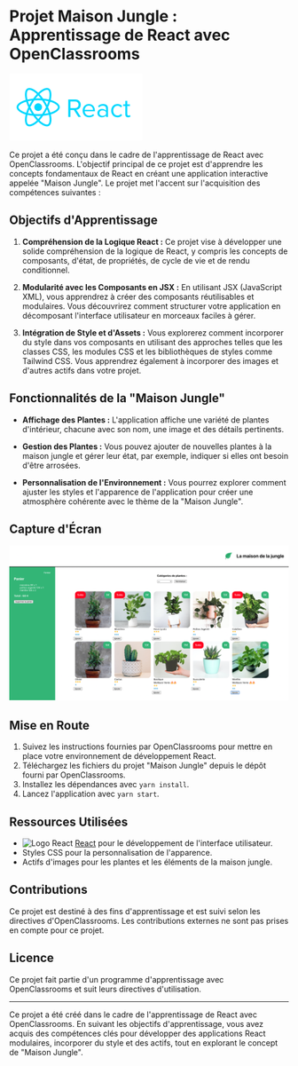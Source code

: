 # Projet Maison Jungle : Apprentissage de React avec OpenClassrooms

![Logo React](src/assets/reactjs-ar21.svg)

Ce projet a été conçu dans le cadre de l'apprentissage de React avec OpenClassrooms. L'objectif principal de ce projet est d'apprendre les concepts fondamentaux de React en créant une application interactive appelée "Maison Jungle". Le projet met l'accent sur l'acquisition des compétences suivantes :

## Objectifs d'Apprentissage

1. **Compréhension de la Logique React :** Ce projet vise à développer une solide compréhension de la logique de React, y compris les concepts de composants, d'état, de propriétés, de cycle de vie et de rendu conditionnel.

2. **Modularité avec les Composants en JSX :** En utilisant JSX (JavaScript XML), vous apprendrez à créer des composants réutilisables et modulaires. Vous découvrirez comment structurer votre application en décomposant l'interface utilisateur en morceaux faciles à gérer.

3. **Intégration de Style et d'Assets :** Vous explorerez comment incorporer du style dans vos composants en utilisant des approches telles que les classes CSS, les modules CSS et les bibliothèques de styles comme Tailwind CSS. Vous apprendrez également à incorporer des images et d'autres actifs dans votre projet.

## Fonctionnalités de la "Maison Jungle"

- **Affichage des Plantes :** L'application affiche une variété de plantes d'intérieur, chacune avec son nom, une image et des détails pertinents.

- **Gestion des Plantes :** Vous pouvez ajouter de nouvelles plantes à la maison jungle et gérer leur état, par exemple, indiquer si elles ont besoin d'être arrosées.

- **Personnalisation de l'Environnement :** Vous pourrez explorer comment ajuster les styles et l'apparence de l'application pour créer une atmosphère cohérente avec le thème de la "Maison Jungle".

## Capture d'Écran

![Capture d'écran de l'interface de l'application Maison Jungle](src/assets/screenshot.png)

## Mise en Route

1. Suivez les instructions fournies par OpenClassrooms pour mettre en place votre environnement de développement React.
2. Téléchargez les fichiers du projet "Maison Jungle" depuis le dépôt fourni par OpenClassrooms.
3. Installez les dépendances avec `yarn install`.
4. Lancez l'application avec `yarn start`.

## Ressources Utilisées

- ![Logo React](react-logo.png) [React](https://reactjs.org/) pour le développement de l'interface utilisateur.
- Styles CSS pour la personnalisation de l'apparence.
- Actifs d'images pour les plantes et les éléments de la maison jungle.

## Contributions

Ce projet est destiné à des fins d'apprentissage et est suivi selon les directives d'OpenClassrooms. Les contributions externes ne sont pas prises en compte pour ce projet.

## Licence

Ce projet fait partie d'un programme d'apprentissage avec OpenClassrooms et suit leurs directives d'utilisation.

---

Ce projet a été créé dans le cadre de l'apprentissage de React avec OpenClassrooms. En suivant les objectifs d'apprentissage, vous avez acquis des compétences clés pour développer des applications React modulaires, incorporer du style et des actifs, tout en explorant le concept de "Maison Jungle".
